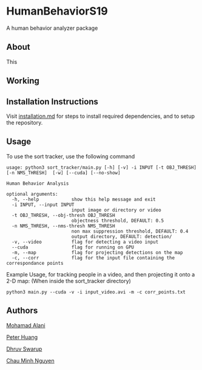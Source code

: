 # HumanBehaviorS19
A human behavior analyzer package

## About
This

## Working


## Installation Instructions

Visit [installation.md](installation.md) for steps to install required dependencies, and to setup the repository.

## Usage

To use the sort tracker, use the following command

```
usage: python3 sort_tracker/main.py [-h] [-v] -i INPUT [-t OBJ_THRESH] [-n NMS_THRESH]  [-w] [--cuda] [--no-show]

Human Behavior Analysis

optional arguments:
  -h, --help            show this help message and exit
  -i INPUT, --input INPUT
                        input image or directory or video
  -t OBJ_THRESH, --obj-thresh OBJ_THRESH
                        objectness threshold, DEFAULT: 0.5
  -n NMS_THRESH, --nms-thresh NMS_THRESH
                        non max suppression threshold, DEFAULT: 0.4
                        output directory, DEFAULT: detection/
  -v, --video           flag for detecting a video input
  --cuda                flag for running on GPU
  -m, --map             flag for projecting detections on the map
  -c, --corr            flag for the input file containing the correspondance points
  ```

Example Usage, for tracking people in a video, and then projecting it onto a 2-D map: (When inside the sort_tracker directory)

```python3 main.py --cuda -v -i input_video.avi -m -c corr_points.txt ```

## Authors
[Mohamad Alani](https://github.com/moealani)

[Peter Huang](https://github.com/peterhuang88)

[Dhruv Swarup](https://github.com/dhruvswarup123)

[Chau Minh Nguyen](https://github.com/cnguyenm)




